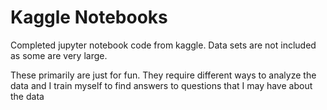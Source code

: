 # Kaggle Notebooks
Completed jupyter notebook code from kaggle. Data sets are not included as some are very large. 

These primarily are just for fun. They require different ways to analyze the data and I train myself to find answers to questions that I may have about the data
